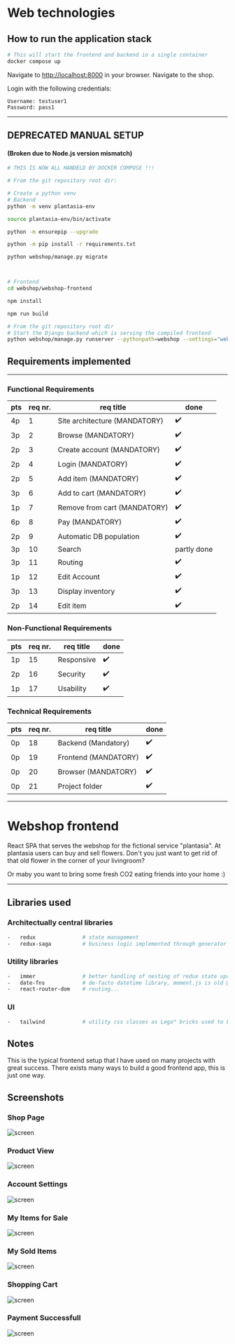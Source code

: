 # Web technologies

## How to run the application stack

```bash
# This will start the frontend and backend in a single container
docker compose up
```

Navigate to [http://localhost:8000](http://localhost:8000) in your browser. Navigate to the shop.

Login with the following credentials:

```text
Username: testuser1
Password: pass1
```

---

## DEPRECATED MANUAL SETUP
####  (Broken due to Node.js version mismatch)
```bash
# THIS IS NOW ALL HANDELD BY DOCKER COMPOSE !!!

# From the git repository root dir:

# Create a python venv
# Backend
python -m venv plantasia-env

source plantasia-env/bin/activate

python -m ensurepip --upgrade

python -m pip install -r requirements.txt

python webshop/manage.py migrate



# Frontend
cd webshop/webshop-frontend

npm install

npm run build

# From the git repository root dir
# Start the Django backend which is serving the compiled frontend
python webshop/manage.py runserver --pythonpath=webshop --settings="webshop.settings"
```

## Requirements implemented

---

### **Functional Requirements**

| pts | req nr. | req title                     | done               |
| --- | ------- | ----------------------------- | ------------------ |
| 4p  | 1       | Site architecture (MANDATORY) | :heavy_check_mark: |
| 3p  | 2       | Browse (MANDATORY)            | :heavy_check_mark: |
| 2p  | 3       | Create account (MANDATORY)    | :heavy_check_mark: |
| 2p  | 4       | Login (MANDATORY)             | :heavy_check_mark: |
| 2p  | 5       | Add item (MANDATORY)          | :heavy_check_mark: |
| 3p  | 6       | Add to cart (MANDATORY)       | :heavy_check_mark: |
| 1p  | 7       | Remove from cart (MANDATORY)  | :heavy_check_mark: |
| 6p  | 8       | Pay (MANDATORY)               | :heavy_check_mark: |
| 2p  | 9       | Automatic DB population       | :heavy_check_mark: |
| 3p  | 10      | Search                        | partly done        |
| 3p  | 11      | Routing                       | :heavy_check_mark: |
| 1p  | 12      | Edit Account                  | :heavy_check_mark: |
| 3p  | 13      | Display inventory             | :heavy_check_mark: |
| 2p  | 14      | Edit item                     | :heavy_check_mark: |

### **Non-Functional Requirements**

| pts | req nr. | req title  | done               |
| --- | ------- | ---------- | ------------------ |
| 1p  | 15      | Responsive | :heavy_check_mark: |
| 2p  | 16      | Security   | :heavy_check_mark: |
| 1p  | 17      | Usability  | :heavy_check_mark: |

### **Technical Requirements**

| pts | req nr. | req title            | done               |
| --- | ------- | -------------------- | ------------------ |
| 0p  | 18      | Backend (Mandatory)  | :heavy_check_mark: |
| 0p  | 19      | Frontend (MANDATORY) | :heavy_check_mark: |
| 0p  | 20      | Browser (MANDATORY)  | :heavy_check_mark: |
| 0p  | 21      | Project folder       | :heavy_check_mark: |

---

# Webshop frontend

React SPA that serves the webshop for the fictional service "plantasia". At plantasia users can buy and sell flowers. Don't you just want to get rid of that old flower in the corner of your livingroom?

Or maby you want to bring some fresh CO2 eating friends into your home :)

---

## Libraries used

### Architectually central libraries

```bash
-   redux               # state management
-   redux-saga          # business logic implemented through generator functions
```

### Utility libraries

```bash
-   immer               # better handling of nesting of redux state updates
-   date-fns            # de-facto datetime library, moment.js is old @Note(Victor): Opinionated subjective view
-   react-router-dom    # routing...
```

### UI

```bash
-   tailwind            # utility css classes as Lego™ bricks used to build the UI
```

## Notes

This is the typical frontend setup that I have used on many projects with great success. There exists many ways to build a good frontend app, this is just one way.



## Screenshots

### Shop Page
![screen](screenshots/Plantasia_1.png "Shop page")

### Product View
![screen](screenshots/Plantasia_product_view.png "Product View")

### Account Settings
![screen](screenshots/Plantasia_account_settings.png "Account Settings")

### My Items for Sale
![screen](screenshots/Plantasia_my_items_for_sale.png "My Items for Sale")

### My Sold Items
![screen](screenshots/Plantasia_my_sold_items.png "My Sold Items")

### Shopping Cart
![screen](screenshots/Plantasia_shopping_cart.png "Shopping Cart")

### Payment Successfull
![screen](screenshots/Plantasia_payment_successfull.png "Payment Successfull")
